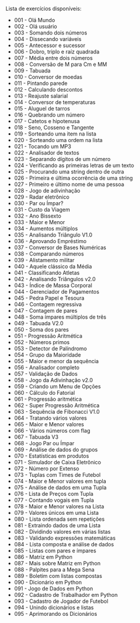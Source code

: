 Lista de exercícios disponíveis:

* 001 - Olá Mundo
* 002 - Olá usuário
* 003 - Somando dois números
* 004 - Dissecando variáveis
* 005 - Antecessor e sucessor
* 006 - Dobro, triplo e raíz quadrada
* 007 - Média entre dois números
* 008 - Conversão de M para Cm e MM
* 009 - Tabuada
* 010 - Conversor de moedas
* 011 - Pintando parede
* 012 - Calculando descontos
* 013 - Reajuste salarial
* 014 - Conversor de temperaturas
* 015 - Aluguel de tarros
* 016 - Quebrando um número
* 017 - Catetos e hipotenusa
* 018 - Seno, Cosseno e Tangente
* 019 - Sorteando uma item na lista
* 020 - Sorteando uma ordem na lista
* 021 - Tocando um MP3
* 022 - Analisador de textos
* 023 - Separando dígitos de um número
* 024 - Verificando as primeiras letras de um texto
* 025 - Procurando uma string dentro de outra
* 026 - Primeira e última ocorrência de uma string
* 027 - Primeiro e último nome de uma pessoa
* 028 - Jogo de adivinhação
* 029 - Radar eletrônico
* 030 - Par ou Ímpar?
* 031 - Custo da Viagem
* 032 - Ano Bissexto
* 033 - Maior e Menor
* 034 - Aumentos múltiplos
* 035 - Analisando Triângulo V1.0
* 036 - Aprovando Empréstimo
* 037 - Conversor de Bases Numéricas
* 038 - Comparando números
* 039 - Alistamento militar
* 040 - Aquele clássico da Média
* 041 - Classificando Atletas
* 042 - Analisando Triângulos v2.0
* 043 - Índice de Massa Corporal
* 044 - Gerenciador de Pagamentos
* 045 - Pedra Papel e Tesoura
* 046 - Contagem regressiva
* 047 - Contagem de pares
* 048 - Soma ímpares múltiplos de três
* 049 - Tabuada V2.0
* 050 - Soma dos pares
* 051 - Progressão Aritmética
* 052 - Números primos
* 053 - Detector de Palíndromo
* 054 - Grupo da Maioridade
* 055 - Maior e menor da sequência
* 056 - Analisador completo
* 057 - Validação de Dados
* 058 - Jogo da Adivinhação v2.0
* 059 - Criando um Menu de Opções
* 060 - Cálculo do Fatorial
* 061 - Progressão aritmética
* 062 - Super Progressão Aritmética
* 063 - Sequência de Fibonacci V1.0
* 064 - Tratando vários valores
* 065 - Maior e Menor valores
* 066 - Vários números com flag
* 067 - Tabuada V3
* 068 - Jogo Par ou Ímpar
* 069 - Análise de dados do grupos
* 070 - Estatísticas em produtos
* 071 - Simulador de Caixa Eletrônico
* 072 - Número por Extenso
* 073 - Tuplas com Times de Futebol
* 074 - Maior e Menor valores em tupla
* 075 - Análise de dados em uma Tupla
* 076 - Lista de Preços com Tupla
* 077 - Contando vogais em Tupla
* 078 - Maior e Menor valores na Lista
* 079 - Valores únicos em uma Lista
* 080 - Lista ordenada sem repetições
* 081 - Extraindo dados de uma Lista
* 082 - Dividindo valores em várias listas
* 083 - Validando expressões matemáticas
* 084 - Lista composta e análise de dados
* 085 - Listas com pares e ímpares
* 086 - Matriz em Python
* 087 - Mais sobre Matriz em Python
* 088 - Palpites para a Mega Sena
* 089 - Boletim com listas compostas
* 090 - Dicionário em Python
* 091 - Jogo de Dados em Python
* 092 - Cadastro de Trabalhador em Python
* 093 - Cadastro de Jogador de Futebol
* 094 - Unindo dicionários e listas
* 095 - Aprimorando os Dicionários